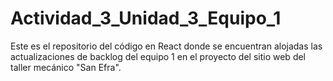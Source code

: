 # Actividad_3_Unidad_3_Equipo_1
Este es el repositorio del código en React donde se encuentran alojadas las actualizaciones de backlog del equipo 1 en el proyecto del sitio web del taller mecánico "San Efra".
